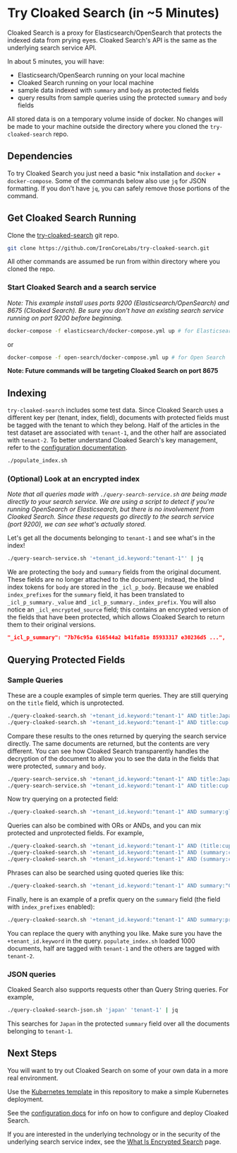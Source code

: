 # Try Cloaked Search (in ~5 Minutes)

Cloaked Search is a proxy for Elasticsearch/OpenSearch that protects the indexed data from prying eyes. Cloaked Search's API is the same as the underlying search service API.

In about 5 minutes, you will have:

- Elasticsearch/OpenSearch running on your local machine
- Cloaked Search running on your local machine
- sample data indexed with `summary` and `body` as protected fields
- query results from sample queries using the protected `summary` and `body` fields

All stored data is on a temporary volume inside of docker. No changes will be made to your machine outside the directory where you cloned the `try-cloaked-search` repo.

## Dependencies

To try Cloaked Search you just need a basic \*nix installation and `docker` + `docker-compose`. Some of the commands below also use `jq` for JSON formatting. If you don't have `jq`, you can safely remove those portions of the command.

## Get Cloaked Search Running

Clone the [try-cloaked-search](https://github.com/IronCoreLabs/try-cloaked-search) git repo.

```bash
git clone https://github.com/IronCoreLabs/try-cloaked-search.git
```

All other commands are assumed be run from within directory where you cloned the repo.

### Start Cloaked Search and a search service

_Note: This example install uses ports 9200 (Elasticsearch/OpenSearch) and 8675 (Cloaked Search). Be sure you don't have an existing search service running on port 9200 before beginning._

```bash
docker-compose -f elasticsearch/docker-compose.yml up # for Elasticsearch
```

or

```bash
docker-compose -f open-search/docker-compose.yml up # for Open Search
```

**Note: Future commands will be targeting Cloaked Search on port 8675**

## Indexing

`try-cloaked-search` includes some test data. Since Cloaked Search uses a different key per (tenant, index, field),
documents with protected fields must be tagged with the tenant to which they belong.
Half of the articles in the test dataset are associated with `tenant-1`, and the other half are associated with `tenant-2`.
To better understand Cloaked Search's key management, refer to the [configuration documentation](https://ironcorelabs.com/docs/saas-shield/cloaked-search/configuration).

```bash
./populate_index.sh
```

### (Optional) Look at an encrypted index

_Note that all queries made with `./query-search-service.sh` are being made directly to your search service. We are using a script to detect if you're running OpenSearch or Elasticsearch, but there is no involvement from Cloaked Search. Since these requests go directly to the search service (port 9200), we can see what's actually stored._

Let's get all the documents belonging to `tenant-1` and see what's in the index!

```bash
./query-search-service.sh '+tenant_id.keyword:"tenant-1"' | jq
```

We are protecting the `body` and `summary` fields from the original document. These fields are no longer attached to the document;
instead, the blind index tokens for `body` are stored in the `_icl_p_body`. Because we enabled `index_prefixes` for the `summary` field,
it has been translated to `_icl_p_summary._value` and `_icl_p_summary._index_prefix`.
You will also notice an `_icl_encrypted_source` field; this contains an encrypted version of the fields that have been protected, which allows Cloaked Search
to return them to their original versions.

```json
"_icl_p_summary": "7b76c95a 616544a2 b41fa81e 85933317 e30236d5 ...",
```

## Querying Protected Fields

### Sample Queries

These are a couple examples of simple term queries. They are still querying on the `title` field, which is unprotected.

```bash
./query-cloaked-search.sh '+tenant_id.keyword:"tenant-1" AND title:Japan' | jq
./query-cloaked-search.sh '+tenant_id.keyword:"tenant-1" AND title:cup' | jq
```

Compare these results to the ones returned by querying the search service directly. The same documents are returned, but the contents are very different.
You can see how Cloaked Search transparently handles the decryption of the document to allow you to see the data in the fields that were protected, `summary` and `body`.

```bash
./query-search-service.sh '+tenant_id.keyword:"tenant-1" AND title:Japan' | jq
./query-search-service.sh '+tenant_id.keyword:"tenant-1" AND title:cup' | jq
```

Now try querying on a protected field:

```bash
./query-cloaked-search.sh '+tenant_id.keyword:"tenant-1" AND summary:glasgow' | jq
```

Queries can also be combined with ORs or ANDs, and you can mix protected and unprotected fields. For example,

```bash
./query-cloaked-search.sh '+tenant_id.keyword:"tenant-1" AND (title:cup OR title:Japan)' | jq
./query-cloaked-search.sh '+tenant_id.keyword:"tenant-1" AND (summary:cup OR title:Japan)' | jq
./query-cloaked-search.sh '+tenant_id.keyword:"tenant-1" AND (summary:cup OR body:Japan)' | jq
```

Phrases can also be searched using quoted queries like this:

```bash
./query-cloaked-search.sh '+tenant_id.keyword:"tenant-1" AND summary:"Cheerleading in Japan"' | jq
```

Finally, here is an example of a prefix query on the `summary` field (the field with `index_prefixes` enabled):

```bash
./query-cloaked-search.sh '+tenant_id.keyword:"tenant-1" AND summary:pro*' | jq
```

You can replace the query with anything you like. Make sure you have the `+tenant_id.keyword` in the query. `populate_index.sh` loaded 1000 documents, half are tagged with `tenant-1` and the others are tagged with `tenant-2`.

### JSON queries

Cloaked Search also supports requests other than Query String queries. For example,

```bash
./query-cloaked-search-json.sh 'japan' 'tenant-1' | jq
```

This searches for `Japan` in the protected `summary` field over all the documents belonging to `tenant-1`.

## Next Steps

You will want to try out Cloaked Search on some of your own data in a more real environment.

Use the [Kubernetes template](kubernetes) in this repository to make a simple Kubernetes deployment.

See the [configuration docs](https://ironcorelabs.com/docs/saas-shield/cloaked-search/configuration/) for info on how to configure and deploy Cloaked Search.

If you are interested in the underlying technology or in the security of the underlying search service index, see the [What Is Encrypted Search](https://ironcorelabs.com/docs/saas-shield/cloaked-search/what-is-encrypted-search/) page.
